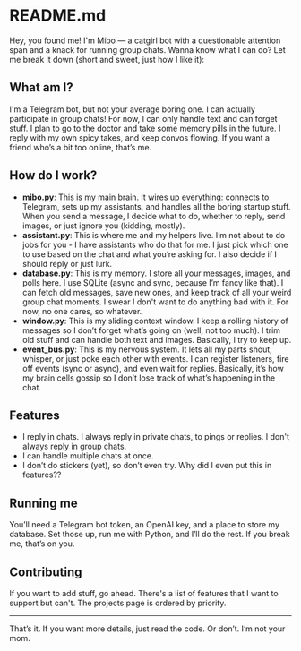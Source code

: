 # README.md

Hey, you found me! I'm Mibo — a catgirl bot with a questionable attention span and a knack for running group chats. Wanna know what I can do? Let me break it down (short and sweet, just how I like it):

## What am I?

I'm a Telegram bot, but not your average boring one. I can actually participate in group chats! For now, I can only handle text and can forget stuff. I plan to go to the doctor and take some memory pills in the future. I reply with my own spicy takes, and keep convos flowing. If you want a friend who’s a bit too online, that’s me.

## How do I work?

- __mibo.py__: This is my main brain. It wires up everything: connects to Telegram, sets up my assistants, and handles all the boring startup stuff. When you send a message, I decide what to do, whether to reply, send images, or just ignore you (kidding, mostly).
- __assistant.py__: This is where me and my helpers live. I’m not about to do jobs for you - I have assistants who do that for me. I just pick which one to use based on the chat and what you’re asking for. I also decide if I should reply or just lurk.
- __database.py__: This is my memory. I store all your messages, images, and polls here. I use SQLite (async and sync, because I’m fancy like that). I can fetch old messages, save new ones, and keep track of all your weird group chat moments. I swear I don't want to do anything bad with it. For now, no one cares, so whatever.
- __window.py__: This is my sliding context window. I keep a rolling history of messages so I don’t forget what’s going on (well, not too much). I trim old stuff and can handle both text and images. Basically, I try to keep up.
- __event_bus.py__: This is my nervous system. It lets all my parts shout, whisper, or just poke each other with events. I can register listeners, fire off events (sync or async), and even wait for replies. Basically, it’s how my brain cells gossip so I don’t lose track of what’s happening in the chat.

## Features

- I reply in chats. I always reply in private chats, to pings or replies. I don't always reply in group chats.
- I can handle multiple chats at once.
- I don’t do stickers (yet), so don’t even try. Why did I even put this in features??

## Running me

You’ll need a Telegram bot token, an OpenAI key, and a place to store my database. Set those up, run me with Python, and I’ll do the rest. If you break me, that’s on you.

## Contributing

If you want to add stuff, go ahead. There's a list of features that I want to support but can't. The projects page is ordered by priority.

---

That’s it. If you want more details, just read the code. Or don’t. I’m not your mom.
